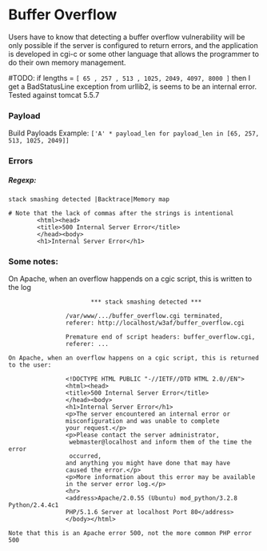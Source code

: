 # Buffer Overflow
Users have to know that detecting a buffer overflow vulnerability will be only possible if the server is configured to return errors, and the application is developed in cgi-c or some other language that allows the programmer to do their own memory management.

#TODO: if lengths = ```[ 65 , 257 , 513 , 1025, 2049, 4097, 8000 ]``` then I get a BadStatusLine exception from urllib2, is seems to be an internal error. Tested against tomcat 5.5.7

### Payload
Build Payloads
Example: ```['A' * payload_len for payload_len in [65, 257, 513, 1025, 2049]]```

### Errors
##### Regexp:
```
stack smashing detected |Backtrace|Memory map
```

```
# Note that the lack of commas after the strings is intentional
        <html><head>
        <title>500 Internal Server Error</title>
        </head><body>
        <h1>Internal Server Error</h1>
```        
### Some notes:
On Apache, when an overflow happends on a cgic script, this is written to the log
```
                       *** stack smashing detected ***

                /var/www/.../buffer_overflow.cgi terminated,
                referer: http://localhost/w3af/buffer_overflow.cgi
 
                Premature end of script headers: buffer_overflow.cgi,
                referer: ...
    
On Apache, when an overflow happens on a cgic script, this is returned to the user:

                <!DOCTYPE HTML PUBLIC "-//IETF//DTD HTML 2.0//EN">
                <html><head>
                <title>500 Internal Server Error</title>
                </head><body>
                <h1>Internal Server Error</h1>
                <p>The server encountered an internal error or
                misconfiguration and was unable to complete
                your request.</p>
                <p>Please contact the server administrator,
                 webmaster@localhost and inform them of the time the error
                 occurred,
                and anything you might have done that may have
                caused the error.</p>
                <p>More information about this error may be available
                in the server error log.</p>
                <hr>
                <address>Apache/2.0.55 (Ubuntu) mod_python/3.2.8 Python/2.4.4c1
                PHP/5.1.6 Server at localhost Port 80</address>
                </body></html>
                
Note that this is an Apache error 500, not the more common PHP error 500
